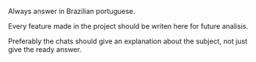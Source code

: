Always answer in Brazilian portuguese.

Every feature made in the project should be writen here for future analisis.

Preferably the chats should give an explanation about the subject, not just give the ready answer.